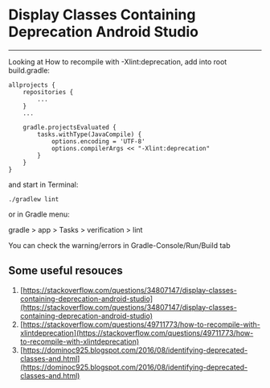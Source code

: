 
# Display Classes Containing Deprecation Android Studio
--------------------------------------------------------------------------

Looking at How to recompile with -Xlint:deprecation, add into root build.gradle:

```
allprojects {
	repositories {
		...
	}
    ...
    
    gradle.projectsEvaluated {
        tasks.withType(JavaCompile) {
            options.encoding = 'UTF-8'
            options.compilerArgs << "-Xlint:deprecation"
        }
    }
}
```

and start in Terminal:

```
./gradlew lint
```

or in Gradle menu:

gradle > app > Tasks > verification > lint

You can check the warning/errors in Gradle-Console/Run/Build tab


Some useful resouces
------------------------------------
1. [https://stackoverflow.com/questions/34807147/display-classes-containing-deprecation-android-studio](https://stackoverflow.com/questions/34807147/display-classes-containing-deprecation-android-studio)
2. [https://stackoverflow.com/questions/49711773/how-to-recompile-with-xlintdeprecation](https://stackoverflow.com/questions/49711773/how-to-recompile-with-xlintdeprecation)
3. [https://dominoc925.blogspot.com/2016/08/identifying-deprecated-classes-and.html](https://dominoc925.blogspot.com/2016/08/identifying-deprecated-classes-and.html)






